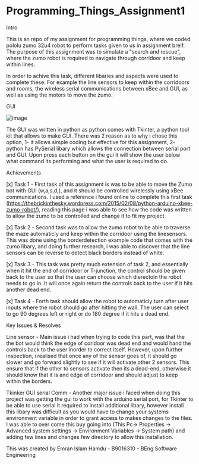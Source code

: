 # Programming_Things_Assignment1


Intro

This is an repo of my assignment for programming things, where we coded pololu zumo 32u4 robot to perform tasks given to us in assignment breif. The purpose of this assignment was to simulate a "search and rescue", where the zumo robot is required to navigate through corridoor and keep within lines.

In order to achive this task, different libaries and aspects were used to complete these. For example the line sensors to keep within the corridoors and rooms, the wireless serial communications between xBee and GUI, as well as using the motors to move the zumo.


GUI

![image](https://user-images.githubusercontent.com/72032298/155357265-f3fab9b5-14b6-46f1-898d-0562b9bfd6ac.png)

The GUI was written in python as python comes with Tkinter, a python tool kit that allows to make GUI. There was 2 reason as to why i chose this option, 1- it allows simple coding but effective for this assignment, 2- python has PySerial libary which allows the connection between serial port and GUI. Upon press each button on the gui it will show the user below what command its performing and what the user is required to do.


Achievements 

[x] Task 1 - First task of this assignment is was to be able to move the Zumo bot with GUI (w,a,s,d,), and it should be controlled wirelessly using xBee communications. I used a reference i found online to complete this first task (https://thebrickinthesky.wordpress.com/2015/02/08/python-arduino-xbee-zumo-robot/), reading this page i was able to see how the code was written to allow the zumo to be controlled and change it to fit my project.

[x] Task 2 - Second task was to allow the zumo robot to be able to traverse the maze automaticly and keep within the corridoor using the linesensors. This was done using the borderdetection example code that comes with the zumo libary, and doing further research, i was able to discover that the line sensors can be reverse to detect black borders instead of white.

[x] Task 3 - This task was pretty much extension of task 2, and essentially when it hit the end of corridoor or T-junction, the control should be given back to the user so that the user can choose which dierectoin the robot needs to go in. It will once again return the controls back to the user if it hits another dead end. 

[x] Task 4 - Forth task should allow the robot to automaticly turn after user inputs where the robot should go after hitting the wall. The user can select to go 90 degrees left or right or do 180 degree if it hits a dead end. 


Key Issues & Resolves

Line sensor - Main issue i had when trying to code this part, was that the the bot would think the edge of coridoor was dead end and would hand the controls back to the user inorder to correct itself. However, upon further inspection, i realised that once any of the sensor goes of, it should go slower and go forward slightly to see if it will activate other 2 sensors. This ensure that if the other to sensors activate then its a dead-end, otherwise it should know that it is and edge of corridoor and should adjust to keep within the borders.

Tkinker GUI serial Comm - Another major issue i faced when doing this project was getting the gui to work with the arduino serial port, for Tkinter to be able to use serial it required to install additional libary, however install this libary was difficult as you would have to change your systems environment variable in order to grant access to makes changes to the files. I was able to over come this buy going into (This Pc-> Properties -> Advanced system settings -> Environment Variables -> System path) and adding few lines and changes few directory to allow this installation. 

This was created by Emran Islam Hamdu - B9016310 - BEng Software Engineering 
